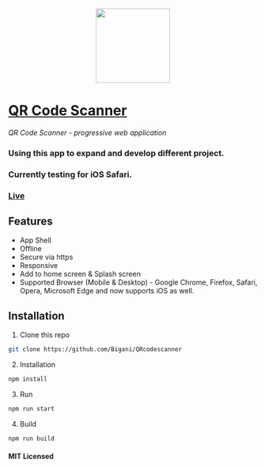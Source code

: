 ### <p align="center"><img width="150px" height="150px" src="https://raw.githubusercontent.com/code-kotis/qr-code-scanner/master/app/images/touch/android-chrome-192x192.png"></p>

# [QR Code Scanner](https://qrcodescan.in)

*QR Code Scanner - progressive web application*
### Using this app to expand and develop different project.
### Currently testing for iOS Safari.

### [Live](https://qrcodescan.in)

## Features

  - App Shell
  - Offline
  - Secure via https
  - Responsive
  - Add to home screen & Splash screen
  - Supported Browser (Mobile & Desktop) - Google Chrome, Firefox, Safari, Opera, Microsoft Edge and now supports iOS as well.

## Installation

1. Clone this repo

  ```bash
  git clone https://github.com/Bigani/QRcodescanner
  ```

2. Installation

  ```bash
  npm install
  ```

3. Run

  ```bash
  npm run start
  ```

4. Build

  ```bash
  npm run build
  ``` 

#### MIT Licensed
